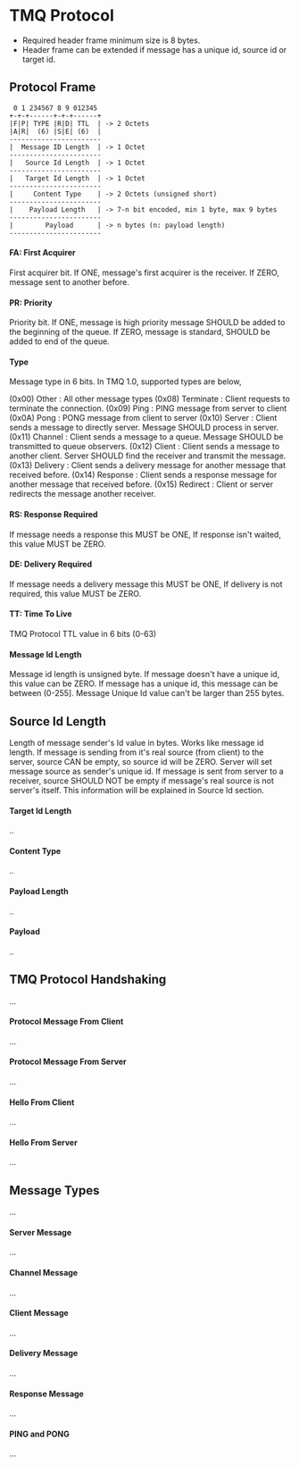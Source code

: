 # TMQ Protocol

- Required header frame minimum size is 8 bytes.
- Header frame can be extended if message has a unique id, source id or target id.

## Protocol Frame

     0 1 234567 8 9 012345
    +-+-+------+-+-+------+
    |F|P| TYPE |R|D| TTL  | -> 2 Octets
    |A|R|  (6) |S|E| (6)  |
    -----------------------
    |  Message ID Length  | -> 1 Octet
    -----------------------
    |   Source Id Length  | -> 1 Octet
    -----------------------
    |   Target Id Length  | -> 1 Octet
    -----------------------
    |     Content Type    | -> 2 Octets (unsigned short)
    -----------------------
    |    Payload Length   | -> 7-n bit encoded, min 1 byte, max 9 bytes
    -----------------------
    |        Payload      | -> n bytes (n: payload length)
    -----------------------
    

#### FA: First Acquirer
First acquirer bit. If ONE, message's first acquirer is the receiver. If ZERO, message sent to another before.

#### PR: Priority
Priority bit. If ONE, message is high priority message SHOULD be added to the beginning of the queue. If ZERO, message is standard, SHOULD be added to end of the queue.

#### Type
Message type in 6 bits. In TMQ 1.0, supported types are below,

  (0x00) Other     : All other message types
  (0x08) Terminate : Client requests to terminate the connection.
  (0x09) Ping      : PING message from server to client
  (0x0A) Pong      : PONG message from client to server
  (0x10) Server    : Client sends a message to directly server. Message SHOULD process in server.
  (0x11) Channel   : Client sends a message to a queue. Message SHOULD be transmitted to queue observers.
  (0x12) Client    : Client sends a message to another client. Server SHOULD find the receiver and transmit the message.
  (0x13) Delivery  : Client sends a delivery message for another message that received before.
  (0x14) Response  : Client sends a response message for another message that received before.
  (0x15) Redirect  : Client or server redirects the message another receiver.

#### RS: Response Required
If message needs a response this MUST be ONE, If response isn't waited, this value MUST be ZERO.

#### DE: Delivery Required
If message needs a delivery message this MUST be ONE, If delivery is not required, this value MUST be ZERO.

#### TT: Time To Live
TMQ Protocol TTL value in 6 bits (0-63)

#### Message Id Length
Message id length is unsigned byte. If message doesn't have a unique id, this value can be ZERO. If message has a unique id, this message can be between (0-255]. Message Unique Id value can't be larger than 255 bytes.

## Source Id Length
Length of message sender's Id value in bytes. Works like message id length. If message is sending from it's real source (from client) to the server, source CAN be empty, so source id will be ZERO. Server will set message source as sender's unique id. If message is sent from server to a receiver, source SHOULD NOT be empty if message's real source is not server's itself. This information will be explained in Source Id section.

#### Target Id Length
..

#### Content Type
..

#### Payload Length
..

#### Payload
..

## TMQ Protocol Handshaking
...

#### Protocol Message From Client
...

#### Protocol Message From Server
...

#### Hello From Client
...

#### Hello From Server
...

## Message Types
...

#### Server Message
...

#### Channel Message
...

#### Client Message
...

#### Delivery Message
...

#### Response Message
...

#### PING and PONG
...
